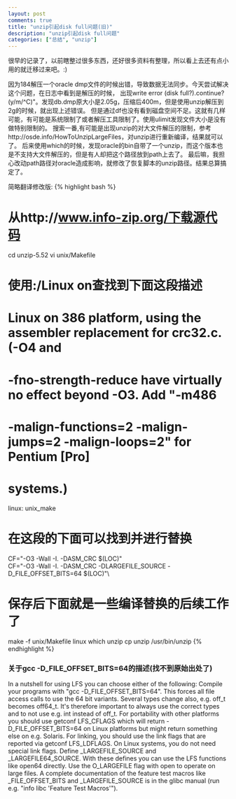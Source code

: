 ```yaml
---
layout: post
comments: true
title: "unzip引起disk full问题(旧)"
description: "unzip引起disk full问题"
categories: ["总结", "unzip"]
---
```


很早的记录了，以前瞎整过很多东西，还好很多资料有整理，所以看上去还有点小用的就迁移过来吧。:)

因为184解压一个oracle dmp文件的时候出错，导致数据无法同步。今天尝试解决这个问题，在日志中看到是解压的时候，
出现write error (disk full?).continue?(y/m/^C)"。发现db.dmp原大小是2.05g，压缩后400m，但是使用unzip解压到2g的时候，就出现上述错误。
但是通过df也没有看到磁盘空间不足。这就有几样可能，有可能是系统限制了或者解压工具限制了。使用ulimit发现文件大小是没有做特别限制的。
搜索一番,有可能是出现unzip的对大文件解压的限制，参考http://osde.info/HowToUnzipLargeFiles，对unzip进行重新编译，结果就可以了。
后来使用which的时候，发现oracle的bin自带了一个unzip，而这个版本也是不支持大文件解压的，但是有人却把这个路径放到path上去了。
最后嘛，我担心改动path路径对oracle造成影响，就修改了恢复脚本的unzip路径。结果总算搞定了。

简略翻译修改版:
{% highlight bash %}
# 从http://www.info-zip.org/下载源代码
cd unzip-5.52
vi unix/Makefile

# 使用:/Linux on查找到下面这段描述
# Linux on 386 platform, using the assembler replacement for crc32.c. (-O4 and
# -fno-strength-reduce have virtually no effect beyond -O3. Add "-m486
# -malign-functions=2 -malign-jumps=2 -malign-loops=2" for Pentium [Pro]
# systems.)
linux: unix_make

# 在这段的下面可以找到并进行替换
CF="-O3 -Wall -I. -DASM_CRC $(LOC)"\
CF="-O3 -Wall -I. -DASM_CRC -DLARGEFILE_SOURCE -D_FILE_OFFSET_BITS=64 $(LOC)"\

# 保存后下面就是一些编译替换的后续工作了
make -f unix/Makefile linux
which unzip
cp unzip /usr/bin/unzip
{% endhighlight %}

### 关于gcc -D_FILE_OFFSET_BITS=64的描述(找不到原始出处了)
In a nutshell for using LFS you can choose either of the following: Compile your programs with 
"gcc -D_FILE_OFFSET_BITS=64". This forces all file access calls to use the 64 bit variants. 
Several types change also, e.g. off_t becomes off64_t. It's therefore important to always
use the correct types and to not use e.g. int instead of off_t. For portability with other
platforms you should use getconf LFS_CFLAGS which will return -D_FILE_OFFSET_BITS=64 on Linux
platforms but might return something else on e.g. Solaris. For linking, you should use the link 
flags that are reported via getconf LFS_LDFLAGS. On Linux systems, you do not need special link flags.
Define _LARGEFILE_SOURCE and _LARGEFILE64_SOURCE. With these defines you can use the LFS functions like open64 directly. 
Use the O_LARGEFILE flag with open to operate on large files. A complete documentation of the feature test macros like _FILE_OFFSET_BITS
and _LARGEFILE_SOURCE is in the glibc manual (run e.g. "info libc 'Feature Test Macros'").

